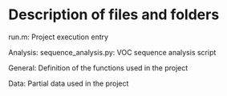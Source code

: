 # Description of files and folders

run.m: Project execution entry

Analysis: 
sequence_analysis.py: VOC sequence analysis script


General: Definition of the functions used in the project

Data: Partial data used in the project
